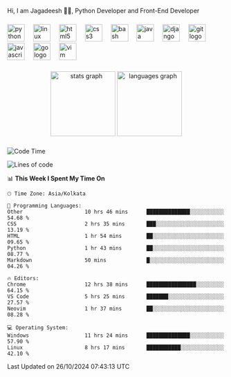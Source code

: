 <p align="left">Hi, I am Jagadeesh 👾👾, Python Developer and Front-End Developer </p>

###

<div align="left">
  <img src="https://cdn.jsdelivr.net/gh/devicons/devicon/icons/python/python-original.svg" height="40" alt="python logo"  />
  <img width="12" />
  <img src="https://cdn.jsdelivr.net/gh/devicons/devicon/icons/linux/linux-original.svg" height="40" alt="linux logo"  />
  <img width="12" />
  <img src="https://cdn.jsdelivr.net/gh/devicons/devicon/icons/html5/html5-original.svg" height="40" alt="html5 logo"  />
  <img width="12" />
  <img src="https://cdn.jsdelivr.net/gh/devicons/devicon/icons/css3/css3-original.svg" height="40" alt="css3 logo"  />
  <img width="12" />
  <img src="https://cdn.jsdelivr.net/gh/devicons/devicon/icons/bash/bash-original.svg" height="40" alt="bash logo"  />
  <img width="12" />
  <img src="https://cdn.jsdelivr.net/gh/devicons/devicon/icons/java/java-original.svg" height="40" alt="java logo"  />
  <img width="12" />
  <img src="https://cdn.jsdelivr.net/gh/devicons/devicon/icons/django/django-plain.svg" height="40" alt="django logo"  />
  <img width="12" />
  <img src="https://cdn.jsdelivr.net/gh/devicons/devicon/icons/git/git-original.svg" height="40" alt="git logo"  />
  <img width="12" />
  <img src="https://cdn.jsdelivr.net/gh/devicons/devicon/icons/javascript/javascript-original.svg" height="40" alt="javascript logo"  />
  <img width="12" />
  <img src="https://cdn.jsdelivr.net/gh/devicons/devicon/icons/go/go-original.svg" height="40" alt="go logo"  />
  <img width="12" />
  <img src="https://cdn.jsdelivr.net/gh/devicons/devicon/icons/vim/vim-original.svg" height="40" alt="vim logo"  />
</div>

###

<div align="center">
  <img src="https://github-readme-stats.vercel.app/api?username=JagadeeshKEEE&hide_title=false&hide_rank=false&show_icons=true&include_all_commits=true&count_private=true&disable_animations=false&theme=dracula&locale=en&hide_border=false&order=1" height="150" alt="stats graph"  />
  <img src="https://github-readme-stats.vercel.app/api/top-langs?username=JagadeeshKEEE&locale=en&hide_title=false&layout=compact&card_width=320&langs_count=5&theme=dracula&hide_border=false&order=2" height="150" alt="languages graph"  />
</div>

###
<!--START_SECTION:waka-->
![Code Time](http://img.shields.io/badge/Code%20Time-355%20hrs%203%20mins-blue)

![Lines of code](https://img.shields.io/badge/From%20Hello%20World%20I%27ve%20Written-970%20lines%20of%20code-blue)

📊 **This Week I Spent My Time On** 

```text
🕑︎ Time Zone: Asia/Kolkata

💬 Programming Languages: 
Other                    10 hrs 46 mins      ██████████████░░░░░░░░░░░   54.68 % 
CSS                      2 hrs 35 mins       ███░░░░░░░░░░░░░░░░░░░░░░   13.19 % 
HTML                     1 hr 54 mins        ██░░░░░░░░░░░░░░░░░░░░░░░   09.65 % 
Python                   1 hr 43 mins        ██░░░░░░░░░░░░░░░░░░░░░░░   08.77 % 
Markdown                 50 mins             █░░░░░░░░░░░░░░░░░░░░░░░░   04.26 % 

🔥 Editors: 
Chrome                   12 hrs 38 mins      ████████████████░░░░░░░░░   64.15 % 
VS Code                  5 hrs 25 mins       ███████░░░░░░░░░░░░░░░░░░   27.57 % 
Neovim                   1 hr 37 mins        ██░░░░░░░░░░░░░░░░░░░░░░░   08.28 % 

💻 Operating System: 
Windows                  11 hrs 24 mins      ██████████████░░░░░░░░░░░   57.90 % 
Linux                    8 hrs 17 mins       ███████████░░░░░░░░░░░░░░   42.10 % 
```


 Last Updated on 26/10/2024 07:43:13 UTC
<!--END_SECTION:waka-->
